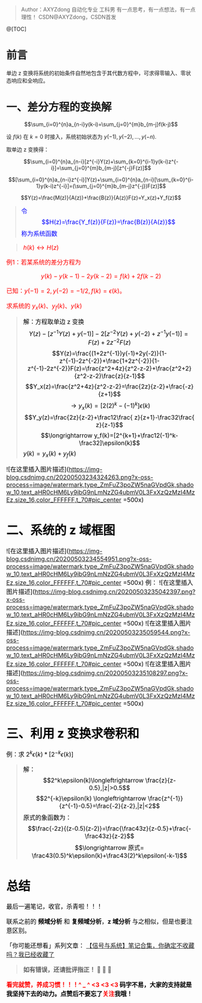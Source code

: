 >Author：AXYZdong
>自动化专业 工科男
>有一点思考，有一点想法，有一点理性！
>CSDN@AXYZdong，CSDN首发

@[TOC]
# 前言
单边 z 变换将系统的初始条件自然地包含于其代数方程中，可求得零输入、零状态响应和全响应。
 
# 一、差分方程的变换解
 $$\sum_{i=0}^{n}a_{n-i}y(k-i)=\sum_{j=0}^{m}b_{m-j}f(k-j)$$

设 $f(k)$ 在 $k=0$ 时接入，系统初始状态为 $y(-1),y(-2),...,y(-n)$.

取单边 z 变换得：

$$\sum_{i=0}^{n}a_{n-i}[z^{-i}Y(z)+\sum_{k=0}^{i-1}y(k-i)z^{-i}]=\sum_{j=0}^{m}b_{m-j}[z^{-j}F(z)]$$


$$[\sum_{i=0}^{n}a_{n-i}z^{-i}]Y(z)+\sum_{i=0}^{n}a_{n-i}[\sum_{k=0}^{i-1}y(k-i)z^{-i}]=(\sum_{j=0}^{m}b_{m-j}z^{-j})F(z)]$$

$$Y(z)=\frac{M(z)}{A(z)}+\frac{B(z)}{A(z)}F(z)=Y_x(z)+Y_f(z)$$

><font color=blue size=3>令$$H(z)=\frac{Y_f(z)}{F(z)}=\frac{B(z)}{A(z)}$$
>称为系统函数

><font color=red>$h(k)  \longleftrightarrow H(z)$

例1：若某系统的差分方程为

$$y(k)-y(k-1)-2y(k-2)=f(k)+2f(k-2)$$

已知：$y(-1)=2,y(-2)=-1/2,f(k)=\epsilon(k)$。

求系统的 $y_x(k)、y_f(k)、y(k)$

><font color=black>解：方程取单边 z 变换
>$$Y(z)-[z^{-1}Y(z)+y(-1)]-2[z^{-2}Y(z)+y(-2)+z^{-1}y(-1)]=F(z)+2z^{-2}F(z)$$
$$Y(z)=\frac{(1+2z^{-1})y(-1)+2y(-2)}{1-z^{-1}-2z^{-2}}+\frac{1+2z^{-2}}{1-z^{-1}-2z^{-2}}F(z)=\frac{z^2+4z}{z^2-z-2}+\frac{z^2+2}{z^2-z-2}\frac{z}{z-1}$$
$$Y_x(z)=\frac{z^2+4z}{z^2-z-2}=\frac{2z}{z-2}+\frac{-z}{z+1}$$
$$\longrightarrow y_x(k)=[2(2)^k-(-1)^k]\epsilon(k)$$
$$Y_y(z)=\frac{2z}{z-2}+\frac12\frac{ z}{z+1}-\frac32\frac{ z}{z-1}$$
$$\longrightarrow y_f(k)=[2^{k+1}+\frac12(-1)^k-\frac32]\epsilon(k)$$
$y(k)=y_x(k)+y_f(k)$

![在这里插入图片描述](https://img-blog.csdnimg.cn/20200503234324263.png?x-oss-process=image/watermark,type_ZmFuZ3poZW5naGVpdGk,shadow_10,text_aHR0cHM6Ly9ibG9nLmNzZG4ubmV0L3FxXzQzMzI4MzEz,size_16,color_FFFFFF,t_70#pic_center =500x)
# 二、系统的 z 域框图
![在这里插入图片描述](https://img-blog.csdnimg.cn/20200503234554951.png?x-oss-process=image/watermark,type_ZmFuZ3poZW5naGVpdGk,shadow_10,text_aHR0cHM6Ly9ibG9nLmNzZG4ubmV0L3FxXzQzMzI4MzEz,size_16,color_FFFFFF,t_70#pic_center =500x)
例：
![在这里插入图片描述](https://img-blog.csdnimg.cn/20200503235042397.png?x-oss-process=image/watermark,type_ZmFuZ3poZW5naGVpdGk,shadow_10,text_aHR0cHM6Ly9ibG9nLmNzZG4ubmV0L3FxXzQzMzI4MzEz,size_16,color_FFFFFF,t_70#pic_center =500x)
![在这里插入图片描述](https://img-blog.csdnimg.cn/20200503235059544.png?x-oss-process=image/watermark,type_ZmFuZ3poZW5naGVpdGk,shadow_10,text_aHR0cHM6Ly9ibG9nLmNzZG4ubmV0L3FxXzQzMzI4MzEz,size_16,color_FFFFFF,t_70#pic_center =500x)
![在这里插入图片描述](https://img-blog.csdnimg.cn/20200503235108297.png?x-oss-process=image/watermark,type_ZmFuZ3poZW5naGVpdGk,shadow_10,text_aHR0cHM6Ly9ibG9nLmNzZG4ubmV0L3FxXzQzMzI4MzEz,size_16,color_FFFFFF,t_70#pic_center =500x)
# 三、利用 z 变换求卷积和

例：求 $2^k\epsilon(k)*[2^{-k}\epsilon(k)]$

><font color=black>解：$$2^k\epsilon(k)\longleftrightarrow \frac{z}{z-0.5},|z|>0.5$$
>$$2^{-k}\epsilon(k) \longleftrightarrow \frac{z^{-1}}{z^{-1}-0.5}=\frac{-2}{z-2},|z|<2$$
>原式的象函数为：
>$$\frac{-2z}{(z-0.5)(z-2)}=\frac{\frac43z}{z-0.5}+\frac{-\frac43z}{z-2}$$
$$\longrightarrow 原式= \frac43(0.5)^k\epsilon(k)+\frac43(2)^k\epsilon(-k-1)$$


# 总结
最后一遍笔记，收官，杀青啦！！！

联系之前的 **频域分析** 和 **复频域分析**，**z 域分析** 与之相似，但是也要注意区别。
<br>

「你可能还想看」系列文章：
[【信号与系统】笔记合集，你确定不收藏吗？我已经收藏了](https://axyzdong.blog.csdn.net/article/details/105909575)

><strong>如有错误，还请批评指正！ :handshake: :handshake:  :handshake:

 <strong> <font color=red><strong>看完就赞，养成习惯！！！^ _ ^ <3 <3 <3</font>
 码字不易，大家的支持就是我坚持下去的动力。点赞后不要忘了<font color=red>关注</font>我哦！


